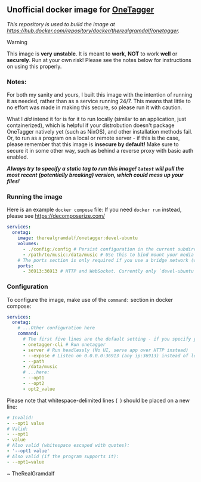 ## **Unofficial** docker image for [OneTagger](https://github.com/Marekkon5/onetagger)

*This repository is used to build the image at https://hub.docker.com/repository/docker/therealgramdalf/onetagger.*


> [!WARNING]
> This image is **very unstable**. It is meant to **work**, **NOT** to work **well** or **securely**. Run at your own risk!
> Please see the notes below for instructions on using this properly.

### Notes:

For both my sanity and yours, I built this image with the intention of running it as needed, rather than as a service running 24/7. This means that little to no effort was made in making this secure, so please run it with caution.

What I *did* intend it for is for it to run locally (similar to an application, just containerized), which is helpful if your distrobution doesn't package OneTagger natively yet (such as NixOS), and other installation methods fail. Or, to run as a program on a local or remote server - if this is the case, please remember that this image is **insecure by default!** Make sure to secure it in some other way, such as behind a reverse proxy with basic auth enabled.

***Always try to specify a static tag to run this image! `latest` will pull the most recent (potentially breaking) version, which could mess up your files!***

### Running the image

Here is an example `docker compose` file:
If you need `docker run` instead, please see https://decomposerize.com/

```yaml
services:
  onetag:
    image: therealgramdalf/onetagger:devel-ubuntu
    volumes:
      - ./config:/config # Persist configuration in the current subdirectory `./config`
      - /path/to/music:/data/music # Use this to bind mount your media into the container (so onetagger can tag it)
    # The ports section is only required if you use a bridge network (which is the default)
    ports:
      - 36913:36913 # HTTP and WebSocket. Currently only `devel-ubuntu` supports a single port, 1.7.0 and older require multiple
```

### Configuration

To configure the image, make use of the `command:` section in docker compose:
```yaml
services:
  onetag:
    # ...Other configuration here
    command:
      # The first five lines are the default setting - if you specify your own flags, add them...
      - onetagger-cli # Run onetagger
      - server # Run headlessly (No UI, serve app over HTTP instead)
      - --expose # Listen on 0.0.0.0:36913 (any ip:36913) instead of localhost:36913 (local machine only)
      - --path
      - /data/music
      # ...here:
      - --opt1
      - --opt2
      - opt2_value 
```
Please note that whitespace-delimited lines (` `) should be placed on a new line:
```yaml
# Invalid:
- --opt1 value
# Valid:
- --opt1
- value
# Also valid (whitespace escaped with quotes):
- '--opt1 value'
# Also valid (if the program supports it):
- --opt1=value
```

~ TheRealGramdalf